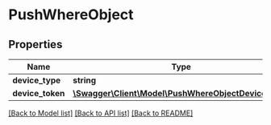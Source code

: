 # PushWhereObject

## Properties
Name | Type | Description | Notes
------------ | ------------- | ------------- | -------------
**device_type** | **string** |  | [optional] 
**device_token** | [**\Swagger\Client\Model\PushWhereObjectDeviceToken**](PushWhereObjectDeviceToken.md) |  | [optional] 

[[Back to Model list]](../README.md#documentation-for-models) [[Back to API list]](../README.md#documentation-for-api-endpoints) [[Back to README]](../README.md)


